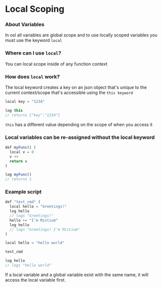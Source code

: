 # Local Scoping

### About Variables

In osl all variables are global scope and to use locally scoped variables you must use the keyword `local`

### Where can I use `local`?

You can local scope inside of any function context

### How does `local` work?

The local keyword creates a key on an json object that's unique to the current context/scope that's accessible using the `this keyword`

```js
local key = "1234"

log this
// returns {"key":"1234"}
```

`this` has a different value depending on the scope of when you access it

### Local variables can be re-assigned without the local keyword

```javascript
def myFunc() (
  local v = 0
  v ++
  return v
)

log myFunc()
// returns 1
```

### Example script

```js
def "test_cmd" (
  local hello = "Greetings!"
  log hello
  // logs "Greetings!"
  hello += "I'm Mistium"
  log hello
  // logs "Greetings! I'm Mistium"
)

local hello = "hello world"

test_cmd

log hello
// logs "hello world"
```

If a local variable and a global variable exist with the same name, it will access the local variable first.
